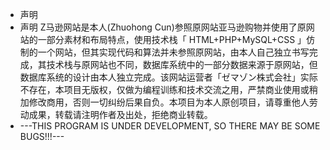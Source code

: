 -  声明
-  声明 Z马逊网站是本人(Zhuohong Cun)参照原网站亚马逊购物并使用了原网站的一部分素材和布局特点，使用技术栈「 HTML+PHP+MySQL+CSS 」仿制的一个网站，但其实现代码和算法并未参照原网站，由本人自己独立书写完成，其技术栈与原网站也不同，数据库系统中的一部分数据来源于原网站，但数据库系统的设计由本人独立完成。该网站运营者「ゼマゾン株式会社」实际不存在，本项目无版权，仅做为编程训练和技术交流之用，严禁商业使用或稍加修改商用，否则一切纠纷后果自负。本项目为本人原创项目，请尊重他人劳动成果，转载请注明作者及出处，拒绝商业转载。
-  ---THIS PROGRAM IS UNDER DEVELOPMENT, SO THERE MAY BE SOME BUGS!!!---
